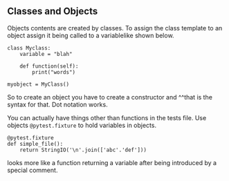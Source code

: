 ## Classes and Objects

Objects contents are created by classes.
To assign the class template to an object assign it being called to a variablelike shown below.

```
class Myclass:
    variable = "blah"

    def function(self):
        print("words")

myobject = MyClass()
```

So to create an object you have to create a constructor and ^^that is the syntax for that.
Dot notation works.

You can actually have things other than functions in the tests file. Use objects `@pytest.fixture` to hold variables in objects.

```
@pytest.fixture
def simple_file():
    return StringIO('\n'.join(['abc'.'def']))
```

looks more like a function returning a variable after being introduced by a special comment.